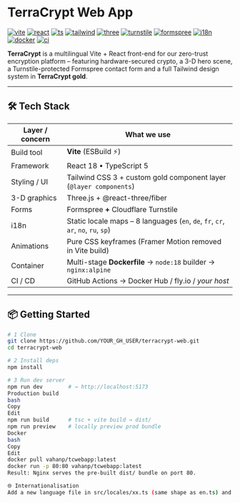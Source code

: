 # TerraCrypt Web App

[![vite](https://img.shields.io/badge/Vite-5.x-646CFF?logo=vite&logoColor=white)]()
[![react](https://img.shields.io/badge/React-18-61DAFB?logo=react&logoColor=black)]()
[![ts](https://img.shields.io/badge/TypeScript-5.x-3178C6?logo=typescript&logoColor=white)]()
[![tailwind](https://img.shields.io/badge/TailwindCSS-3.x-38BDF8?logo=tailwindcss&logoColor=white)]()
[![three](https://img.shields.io/badge/3D-Three.js%20%2B%20R3F-000?logo=three.js)]()
[![turnstile](https://img.shields.io/badge/CAPTCHA-Turnstile-FF6A00)]()
[![formspree](https://img.shields.io/badge/Forms-Formspree-E46643)]()
[![i18n](https://img.shields.io/badge/i18n-8%20languages-green)]()
[![docker](https://img.shields.io/docker/image-size/vahanp/tcwebapp/latest?label=Docker%20image)]()
[![ci](https://github.com/YOUR_GH_USER/YOUR_REPO/actions/workflows/deploy.yml/badge.svg)]()

**TerraCrypt** is a multilingual Vite + React front-end for our zero-trust encryption platform – featuring hardware-secured crypto, a 3-D hero scene, a Turnstile-protected Formspree contact form and a full Tailwind design system in **TerraCrypt gold**.

---

## 🛠 Tech Stack

| Layer / concern | What we use |
| --------------- | ----------- |
| Build tool      | **Vite** (ESBuild ⚡) |
| Framework       | React 18 • TypeScript 5 |
| Styling / UI    | Tailwind CSS 3 + custom gold component layer (`@layer components`) |
| 3-D graphics    | Three.js + @react-three/fiber |
| Forms           | Formspree **+** Cloudflare Turnstile |
| i18n            | Static locale maps – 8 languages (`en`, `de`, `fr`, `cr`, `ar`, `no`, `ru`, `sp`) |
| Animations      | Pure CSS keyframes (Framer Motion removed in Vite build) |
| Container       | Multi-stage **Dockerfile** → `node:18` builder → `nginx:alpine` |
| CI / CD         | GitHub Actions → Docker Hub / fly.io / *your host* |

---

## 📦 Getting Started

```bash
# 1 Clone
git clone https://github.com/YOUR_GH_USER/terracrypt-web.git
cd terracrypt-web

# 2 Install deps
npm install

# 3 Run dev server
npm run dev        # → http://localhost:5173
Production build
bash
Copy
Edit
npm run build      # tsc + vite build → dist/
npm run preview    # locally preview prod bundle
Docker
bash
Copy
Edit
docker pull vahanp/tcwebapp:latest
docker run -p 80:80 vahanp/tcwebapp:latest
Result: Nginx serves the pre-built dist/ bundle on port 80.

🌐 Internationalisation
Add a new language file in src/locales/xx.ts (same shape as en.ts) and register it in src/locales/index.ts. The language switcher (LanguageContext.tsx) autodetects the browser locale and falls back to English.
